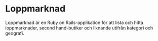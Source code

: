 # Loppmarknad

Loppmarknad är en Ruby on Rails-applikation för att lista och hitta loppmarknader, second hand-butiker och liknande utifrån kategori och geografi.

